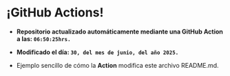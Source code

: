 # ¡GitHub Actions!
* **Repositorio actualizado automáticamente mediante una GitHub Action a las: `06:50:25hrs.`**
* **Modificado el día: `30, del mes de junio, del año 2025.`**

* Ejemplo sencillo de cómo la **Action** modifica este archivo README.md.
